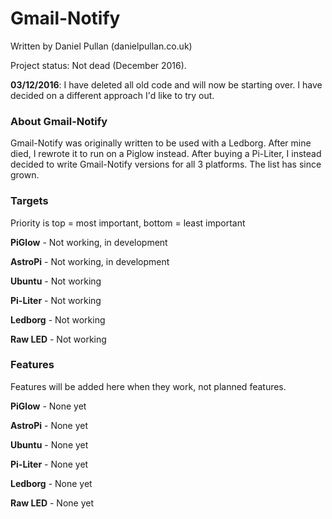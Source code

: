 # Gmail-Notify

Written by Daniel Pullan (danielpullan.co.uk)

Project status: Not dead (December 2016).

**03/12/2016**: I have deleted all old code and will now be starting over. I have decided on a different approach I'd like to try out.

### About Gmail-Notify
Gmail-Notify was originally written to be used with a Ledborg. After mine died, I rewrote it to run on a Piglow instead. After buying a Pi-Liter, I instead decided to write Gmail-Notify versions for all 3 platforms.  The list has since grown.

### Targets

Priority is top = most important, bottom = least important

**PiGlow** - Not working, in development

**AstroPi** - Not working, in development

**Ubuntu** - Not working

**Pi-Liter** - Not working

**Ledborg** - Not working

**Raw LED** - Not working

### Features

Features will be added here when they work, not planned features.

**PiGlow** - None yet

**AstroPi** - None yet

**Ubuntu** - None yet

**Pi-Liter** - None yet

**Ledborg** - None yet

**Raw LED** - None yet


